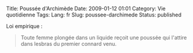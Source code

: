Title: Poussée d'Archimède
Date: 2009-01-12 01:01
Category: Vie quotidienne
Tags:
Lang: fr
Slug: poussee-darchimede
Status: published

Loi empirique :

> Toute femme plongée dans un liquide reçoit une poussée qui l'attire dans lesbras du premier connard venu.
